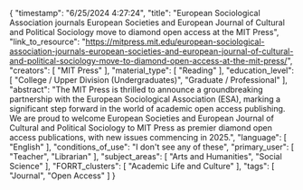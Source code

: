 {
    "timestamp": "6/25/2024 4:27:24",
    "title": "European Sociological Association journals European Societies and European Journal of Cultural and Political Sociology move to  diamond open access at the MIT Press",
    "link_to_resource": "https://mitpress.mit.edu/european-sociological-association-journals-european-societies-and-european-journal-of-cultural-and-political-sociology-move-to-diamond-open-access-at-the-mit-press/",
    "creators": [
        "MIT Press"
    ],
    "material_type": [
        "Reading"
    ],
    "education_level": [
        "College / Upper Division (Undergraduates)",
        "Graduate / Professional"
    ],
    "abstract": "The MIT Press is thrilled to announce a groundbreaking partnership with the European Sociological Association (ESA), marking a significant step forward in the world of academic open access publishing. We are proud to welcome European Societies and European Journal of Cultural and Political Sociology to MIT Press as premier diamond open access publications, with new issues commencing in 2025.",
    "language": [
        "English"
    ],
    "conditions_of_use": "I don't see any of these",
    "primary_user": [
        "Teacher",
        "Librarian"
    ],
    "subject_areas": [
        "Arts and Humanities",
        "Social Science"
    ],
    "FORRT_clusters": [
        "Academic Life and Culture"
    ],
    "tags": [
        "Journal",
        "Open Access"
    ]
}